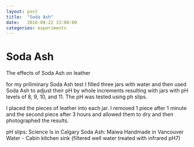 ```yaml
---
layout: post
title:  "Soda Ash"
date:   2016-08-22 13:00:00
categories: experiments
---
```

# Soda Ash

The effects of Soda Ash on leather

for my priliminary Soda Ash test I filled three jars with water and then used Soda Ash to adjust their pH by whole increments resulting with jars with pH levels of 8, 9, 10, and 11. The pH was tested using ph slips.

I placed the pieces of leather into each jar. I removed 1 piece after 1 minute and the second piece after 3 hours and allowed them to dry and then photographed the results. 

pH slips: Science Is in Calgary
Soda Ash: Maiwa Handmade in Vancouver
Water - Cabin kitchen sink (filtered well water treated with infrared pH7)

